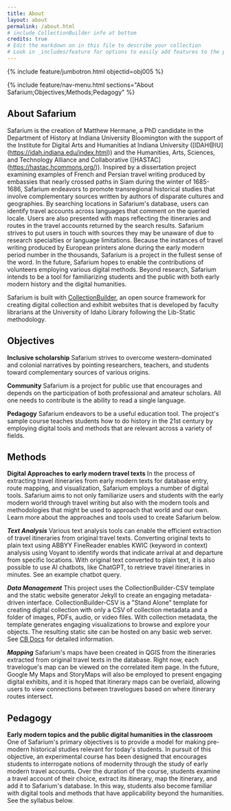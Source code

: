 ```yaml
---
title: About
layout: about
permalink: /about.html
# include CollectionBuilder info at bottom
credits: true
# Edit the markdown on in this file to describe your collection
# Look in _includes/feature for options to easily add features to the page
---
```


{% include feature/jumbotron.html objectid=obj005 %} 

{% include feature/nav-menu.html sections="About Safarium;Objectives;Methods;Pedagogy" %}

## About Safarium

Safarium is the creation of Matthew Hermane, a PhD candidate in the Department of History at Indiana University Bloomington with the support of the Institute for Digital Arts and Humanities at Indiana University ([IDAH@IU] (https://idah.indiana.edu/index.html)) and the Humanities, Arts, Sciences, and Technology Alliance and Collaborative ([HASTAC] (https://hastac.hcommons.org/)). Inspired by a dissertation project examining examples of French and Persian travel writing produced by embassies that nearly crossed paths in Siam during the winter of 1685-1686, Safarium endeavors to promote transregional historical studies that involve complementary sources written by authors of disparate cultures and geographies. By searching locations in Safarium's database, users can identify travel accounts across languages that comment on the queried locale. Users are also presented with maps reflecting the itineraries and routes in the travel accounts returned by the search results. Safarium strives to put users in touch with sources they may be unaware of due to research specialties or language limitations. Because the instances of travel writing produced by European printers alone during the early modern period number in the thousands, Safarium is a project in the fullest sense of the word. In the future, Safarium hopes to enable the contributions of volunteers employing various digital methods. Beyond research, Safarium intends to be a tool for familiarizing students and the public with both early modern history and the digital humanities.

Safarium is built with [CollectionBuilder](https://github.com/CollectionBuilder/), an open source framework for creating digital collection and exhibit websites that is developed by faculty librarians at the University of Idaho Library following the Lib-Static methodology.

## Objectives 

**Inclusive scholarship** Safarium strives to overcome western-dominated and colonial narratives by pointing researchers, teachers, and students toward complementary sources of various origins.

**Community** Safarium is a project for public use that encourages and depends on the participation of both professional and amateur scholars. All one needs to contribute is the ability to read a single language. 

**Pedagogy** Safarium endeavors to be a useful education tool. The project's sample course teaches students how to do history in the 21st century by employing digital tools and methods that are relevant across a variety of fields. 

## Methods

**Digital Approaches to early modern travel texts** In the process of extracting travel itineraries from early modern texts for database entry, route mapping, and visualization, Safarium employs a number of digital tools. Safarium aims to not only familiarize users and students with the early modern world through travel writing but also with the modern tools and methodologies that might be used to approach that world and our own. Learn more about the approaches and tools used to create Safarium below.

***Text Analysis*** Various text analysis tools can enable the efficient extraction of travel itineraries from original travel texts. Converting original texts to plain text using ABBYY FineReader enables KWIC (keyword in context) analysis using Voyant to identify words that indicate arrival at and departure from specific locations. With original text converted to plain text, it is also possible to use AI chatbots, like ChatGPT, to retrieve travel itineraries in minutes. See an example chatbot query.

***Data Management*** This project uses the CollectionBuilder-CSV template and the static website generator Jekyll to create an engaging metadata-driven interface. CollectionBuilder-CSV is a "Stand Alone" template for creating digital collection with only a CSV of collection metadata and a folder of images, PDFs, audio, or video files. With collection metadata, the template generates engaging visualizations to browse and explore your objects. The resulting static site can be hosted on any basic web server. See [CB Docs](https://collectionbuilder.github.io/cb-docs/) for detailed information.

***Mapping*** Safarium's maps have been created in QGIS from the itineraries extracted from original travel texts in the database. Right now, each travelogue's map can be viewed on the correlated item page. In the future, Google My Maps and StoryMaps will also be employed to present engaging digital exhibits, and it is hoped that itinerary maps can be overlaid, allowing users to view connections between travelogues based on where itinerary routes intersect.

## Pedagogy

**Early modern topics and the public digital humanities in the classroom** One of Safarium's primary objectives is to provide a model for making pre-modern historical studies relevant for today's students. In pursuit of this objective, an experimental course has been designed that encourages students to interrogate notions of modernity through the study of early modern travel accounts. Over the duration of the course, students examine a travel account of their choice, extract its itinerary, map the itinerary, and add it to Safarium's database. In this way, students also become familiar with digital tools and methods that have applicability beyond the humanities. See the syllabus below.

<!-- IMPORTANT!!! DELETE this comment and the include below when you are finished editing this page for your collection. The include below introduces about page features. They will show up on your collection's about page until you delete it.  -->
